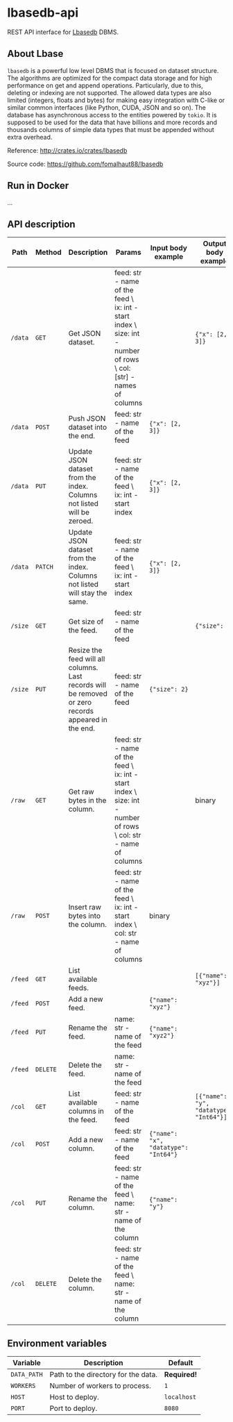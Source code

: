 # lbasedb-api

REST API interface for [Lbasedb](http://crates.io/crates/lbasedb) DBMS.

## About Lbase

`lbasedb` is a powerful low level DBMS that is focused on dataset structure.
The algorithms are optimized for the compact data storage and for high
performance on get and append operations. Particularly, due to this, 
deleting or indexing are not supported. The allowed data types are also
limited (integers, floats and bytes) for making easy integration with
C-like or similar common interfaces (like Python, CUDA, JSON and so on).
The database has asynchronous access to the entities powered by `tokio`.
It is supposed to be used for the data that have billions and more records
and thousands columns of simple data types that must be appended without
extra overhead.

Reference: http://crates.io/crates/lbasedb

Source code: https://github.com/fomalhaut88/lbasedb

## Run in Docker

...

## API description

| Path | Method | Description | Params | Input body example | Output body example |
|---|---|---|---|---|---|
| `/data` | `GET` | Get JSON dataset. | feed: str - name of the feed \\ ix: int - start index \\ size: int - number of rows \\ col: [str] - names of columns | | `{"x": [2, 3]}` |
| `/data` | `POST` | Push JSON dataset into the end. | feed: str - name of the feed | `{"x": [2, 3]}` | |
| `/data` | `PUT` | Update JSON dataset from the index. Columns not listed will be zeroed. | feed: str - name of the feed \\ ix: int - start index | `{"x": [2, 3]}` | |
| `/data` | `PATCH` | Update JSON dataset from the index. Columns not listed will stay the same. | feed: str - name of the feed \\ ix: int - start index| `{"x": [2, 3]}` | |
| `/size` | `GET` | Get size of the feed. | feed: str - name of the feed | | `{"size": 2}` |
| `/size` | `PUT` | Resize the feed will all columns. Last records will be removed or zero records appeared in the end. | feed: str - name of the feed | `{"size": 2}` | |
| `/raw` | `GET` | Get raw bytes in the column. | feed: str - name of the feed \\ ix: int - start index \\ size: int - number of rows \\ col: str - name of columns | | binary |
| `/raw` | `POST` | Insert raw bytes into the column. | feed: str - name of the feed \\ ix: int - start index \\ col: str - name of columns | binary | |
| `/feed` | `GET` | List available feeds. | | | `[{"name": "xyz"}]` |
| `/feed` | `POST` | Add a new feed. | | `{"name": "xyz"}` | |
| `/feed` | `PUT` | Rename the feed. | name: str - name of the feed | `{"name": "xyz2"}` | |
| `/feed` | `DELETE` | Delete the feed. | name: str - name of the feed | | |
| `/col` | `GET` | List available columns in the feed. | feed: str - name of the feed | | `[{"name": "y", "datatype": "Int64"}]` |
| `/col` | `POST` | Add a new column. | feed: str - name of the feed | `{"name": "x", "datatype": "Int64"}` | |
| `/col` | `PUT` | Rename the column. | feed: str - name of the feed \\ name: str - name of the column | `{"name": "y"}` | |
| `/col` | `DELETE` | Delete the column. | feed: str - name of the feed \\ name: str - name of the column | | |

## Environment variables

| Variable | Description | Default |
|---|---|---|
| `DATA_PATH` | Path to the directory for the data. | **Required!** |
| `WORKERS` | Number of workers to process. | `1` |
| `HOST` | Host to deploy. | `localhost` |
| `PORT` | Port to deploy. | `8080` |
